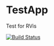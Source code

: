 # TestApp
Test for RVis

[![Build Status](https://dev.azure.com/alexhogg0497/TestApp/_apis/build/status/r-vis.TestApp?branchName=master)](https://dev.azure.com/alexhogg0497/TestApp/_build/latest?definitionId=1&branchName=master)
